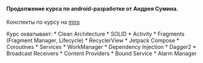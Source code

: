 #### Продолжение курса по android-разработке от Андрея Сумина.

Конспекты по курсу на [miro](https://miro.com/app/board/uXjVOir6HC4=/)

Курс охватывает:
    * Clean Architecture
    * SOLID
    * Activity
    * Fragments (Fragment Manager, Lifecycle)
    * RecyclerView
    * Jetpack Compose
    * Coroutines
    * Services
    * WorkManager
    * Dependency Injection
    * Dagger2
    * Broadcast Receivers
    * Content Providers
    * Bound Service
    * Alarm Manager
